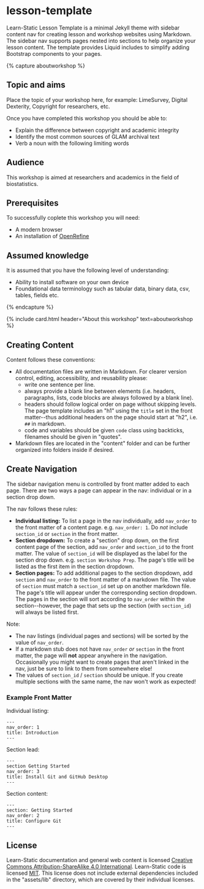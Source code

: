 # lesson-template

Learn-Static Lesson Template is a minimal Jekyll theme with sidebar content nav for creating lesson and workshop websites using Markdown.
The sidebar nav supports pages nested into sections to help organize your lesson content. 
The template provides Liquid includes to simplify adding Bootstrap components to your pages.

{% capture aboutworkshop %}

## Topic and aims

Place the topic of your workshop here, for example: LimeSurvey, Digital Dexterity, Copyright for researchers, etc.

Once you have completed this workshop you should be able to:

- Explain the difference between copyright and academic integrity
- Identify the most common sources of GLAM archival text
- Verb a noun with the following limiting words

## Audience

This workshop is aimed at researchers and academics in the field of biostatistics.

## Prerequisites

To successfully coplete this workshop you will need: 

- A modern browser
- An installation of [OpenRefine](https://openrefine.org)

## Assumed knowledge

It is assumed that you have the following level of understanding:

- Ability to install software on your own device
- Foundational data terminology such as tabular data, binary data, csv, tables, fields etc.

{% endcapture %}

{% include card.html header="About this workshop" text=aboutworkshop %}

## Creating Content

Content follows these conventions:

- All documentation files are written in Markdown. For clearer version control, editing, accessibility, and reusability please:
    - write one sentence per line.
    - always provide a blank line between elements (i.e. headers, paragraphs, lists, code blocks are always followed by a blank line).
    - headers should follow logical order on page without skipping levels. The page template includes an "h1" using the `title` set in the front matter--thus additional headers on the page should start at "h2", i.e. `##` in markdown.
    - code and variables should be given `code` class using backticks, filenames should be given in "quotes".
- Markdown files are located in the "content" folder and can be further organized into folders inside if desired.

## Create Navigation 

The sidebar navigation menu is controlled by front matter added to each page. 
There are two ways a page can appear in the nav: individual or in a section drop down.

The nav follows these rules:

- **Individual listing:** To list a page in the nav individually, add `nav_order` to the front matter of a content page. e.g. `nav_order: 1`. Do *not* include `section_id` or `section` in the front matter.
- **Section dropdown:** To create a "section" drop down, on the first content page of the section, add `nav_order` and `section_id` to the front matter. The value of `section_id` will be displayed as the label for the section drop down. e.g. `section Workshop Prep`. The page's title will be listed as the first item in the section dropdown.
- **Section pages:** To add additional pages to the section dropdown, add `section` and `nav_order` to the front matter of a markdown file. The value of `section` must match a `section_id` set up on another markdown file. The page's title will appear under the corresponding section dropdown. The pages in the section will sort according to `nav_order` within the section--however, the page that sets up the section (with `section_id`) will always be listed first. 

Note: 

- The nav listings (individual pages and sections) will be sorted by the value of `nav_order`.
- If a markdown stub does not have `nav_order` *or* `section` in the front matter, the page will **not** appear anywhere in the navigation. Occasionally you might want to create pages that aren't linked in the nav, just be sure to link to them from somewhere else!
- The values of `section_id` / `section` should be unique. If you create multiple sections with the same name, the nav won't work as expected!

### Example Front Matter

Individual listing:

```
---
nav_order: 1
title: Introduction
---
```

Section lead:

```
---
section Getting Started
nav_order: 3
title: Install Git and GitHub Desktop
---
```

Section content:

```
---
section: Getting Started
nav_order: 2
title: Configure Git
---
```

## License

Learn-Static documentation and general web content is licensed [Creative Commons Attribution-ShareAlike 4.0 International](http://creativecommons.org/licenses/by-sa/4.0/).
Learn-Static code is licensed [MIT](https://github.com/learn-static/lesson-template/blob/main/LICENSE). 
This license does not include external dependencies included in the "assets/lib" directory, which are covered by their individual licenses.
